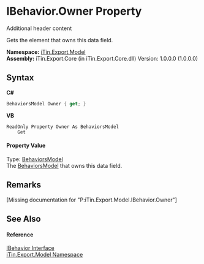 # IBehavior.Owner Property 
Additional header content 

Gets the element that owns this data field.

**Namespace:**&nbsp;<a href="N_iTin_Export_Model">iTin.Export.Model</a><br />**Assembly:**&nbsp;iTin.Export.Core (in iTin.Export.Core.dll) Version: 1.0.0.0 (1.0.0.0)

## Syntax

**C#**<br />
``` C#
BehaviorsModel Owner { get; }
```

**VB**<br />
``` VB
ReadOnly Property Owner As BehaviorsModel
	Get
```


#### Property Value
Type: <a href="T_iTin_Export_Model_BehaviorsModel">BehaviorsModel</a><br />The <a href="T_iTin_Export_Model_BehaviorsModel">BehaviorsModel</a> that owns this data field.

## Remarks
\[Missing <remarks> documentation for "P:iTin.Export.Model.IBehavior.Owner"\]

## See Also


#### Reference
<a href="T_iTin_Export_Model_IBehavior">IBehavior Interface</a><br /><a href="N_iTin_Export_Model">iTin.Export.Model Namespace</a><br />